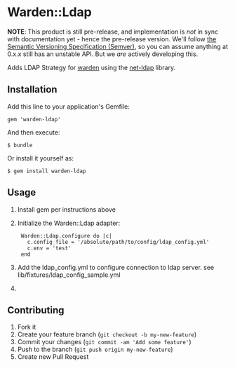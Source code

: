 # Warden::Ldap

**NOTE**: This product is still pre-release, and implementation is *not* in sync with documentation yet - hence the pre-release version.  We'll follow [the Semantic Versioning Specification (Semver)](http://semver.org/), so you can assume anything at 0.x.x still has an unstable API.  But we *are* actively developing this.

Adds LDAP Strategy for [warden](https://github.com/hassox/warden) using the [net-ldap](http://net-ldap.rubyforge.org/Net/LDAP.html) library.

## Installation

Add this line to your application's Gemfile:

    gem 'warden-ldap'

And then execute:

    $ bundle

Or install it yourself as:

    $ gem install warden-ldap

## Usage

1. Install gem per instructions above
2. Initialize the Warden::Ldap adapter:
	
    	Warden::Ldap.configure do |c|
      	  c.config_file = '/absolute/path/to/config/ldap_config.yml'
      	  c.env = 'test'
    	end
    
3. Add the ldap_config.yml to configure connection to ldap server. see lib/fixtures/ldap_config_sample.yml
4.  

## Contributing

1. Fork it
2. Create your feature branch (`git checkout -b my-new-feature`)
3. Commit your changes (`git commit -am 'Add some feature'`)
4. Push to the branch (`git push origin my-new-feature`)
5. Create new Pull Request
